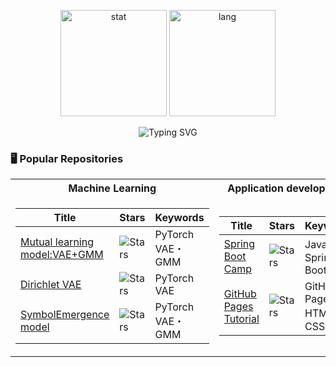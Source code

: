 <p align="center">
  <!--stat-->
  <img alt="stat" height="170px" src="https://github-readme-stats.vercel.app/api?username=is0383kk&count_private=true&theme=dracula&show_icons=true" />
  <img alt="lang" height="170px" src="https://github-readme-stats.vercel.app/api/top-langs/?username=is0383kk&theme=dracula&layout=compact"  />
</p>
  
<p align="center">  
  <!--CLI profile-->
  <img src="https://readme-typing-svg.demolab.com?font=Poppins&pause=1000&color=F7F7F7&background=000000&multiline=true&width=600&height=120&lines=GitHub%40is0383kk%3A+~%24+Yoshiwo;%3E%F0%9F%92%96ML+%26+Application+Development;%3E%F0%9F%93%81Publish+hobbyist+developments+on+GitHub;%3E%F0%9F%92%BB+Working+on+application+infrastructure+development" alt="Typing SVG" />
  </a>   
</p>


### 🖥️ Popular Repositories
<table width="100">
<tr><th>Machine Learning </th><th>Application development</th></tr>
<tr><td>

|Title | Stars | Keywords |
|--|--|--|
| [Mutual learning model:VAE+GMM](https://github.com/is0383kk/Pytorch_VAE-GMM) | <img alt="Stars" src="https://img.shields.io/github/stars/is0383kk/Pytorch_VAE-GMM?style=flat-square&labelColor=black"/> | PyTorch </br> VAE・GMM|
| [Dirichlet VAE](https://github.com/is0383kk/Dirichlet-VAE) | <img alt="Stars" src="https://img.shields.io/github/stars/is0383kk/Dirichlet-VAE?style=flat-square&labelColor=black"/> | PyTorch </br> VAE|
| [SymbolEmergence model](https://github.com/is0383kk/SymbolEmergence-VAE-GMM) | <img alt="Stars" src="https://img.shields.io/github/stars/is0383kk/SymbolEmergence-VAE-GMM?style=flat-square&labelColor=black"/> | PyTorch </br> VAE・GMM |


</td><td>

|Title | Stars | Keywords |
|--|--|--|
| [Spring Boot Camp](https://github.com/is0383kk/Spring-Boot-Camp) | <img alt="Stars" src="https://img.shields.io/github/stars/is0383kk/Spring-Boot-Camp?style=flat-square&labelColor=black"/> | Java・Spring Boot|
| [GitHub Pages Tutorial](https://github.com/is0383kk/GitHub-Pages-Tutorial) | <img alt="Stars" src="https://img.shields.io/github/stars/is0383kk/GitHub-Pages-Tutorial?style=flat-square&labelColor=black"/> | GitHub Pages </br> HTML・CSS |

</td></tr> </table>
